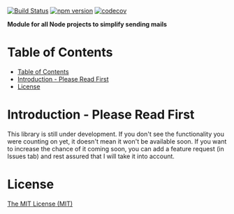 [![Build Status](https://travis-ci.com/Kemott/basic-email-module.svg?branch=master)](https://travis-ci.com/Kemott/basic-email-module)
[![npm version](https://badge.fury.io/js/%40sendgrid%2Fclient.svg)](https://www.npmjs.com/org/sendgrid)
[![codecov](https://codecov.io/gh/Kemott/basic-email-module/branch/master/graph/badge.svg?token=EP7S3RFXYZ)](https://codecov.io/gh/Kemott/basic-email-module)

**Module for all Node projects to simplify sending mails**

# Table of Contents

- [Table of Contents](#table-of-contents)
- [Introduction - Please Read First](#introduction---please-read-first)
- [License](#license)

<a name="introduction"></a>
# Introduction - Please Read First

This library is still under development. If you don't see the functionality you were counting on yet, it doesn't mean it won't be available soon. If you want to increase the chance of it coming soon, you can add a feature request (in Issues tab) and rest assured that I will take it into account.

<a name="license"></a>
# License
[The MIT License (MIT)](LICENSE)

